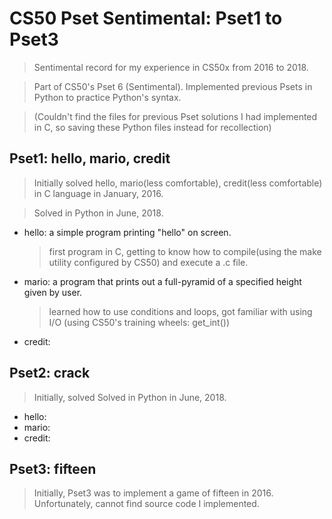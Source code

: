 # CS50 Pset Sentimental: Pset1 to Pset3

> Sentimental record for my experience in CS50x from 2016 to 2018.

> Part of CS50's Pset 6 (Sentimental). Implemented previous Psets in Python to practice Python's syntax.

> (Couldn't find the files for previous Pset solutions I had implemented in C, so saving these Python files instead for recollection)

## Pset1: hello, mario, credit
> Initially solved hello, mario(less comfortable), credit(less comfortable) in C language in January, 2016.

> Solved in Python in June, 2018.
- hello: a simple program printing "hello" on screen.
  > first program in C, getting to know how to compile(using the make utility configured by CS50) and execute a .c file.
- mario: a program that prints out a full-pyramid of a specified height given by user.
  > learned how to use conditions and loops, got familiar with using I/O (using CS50's training wheels: get_int())
- credit:
>>

## Pset2: crack
> Initially, solved
> Solved in Python in June, 2018.
- hello: 
- mario:
- credit:

## Pset3: fifteen
> Initially, Pset3 was to implement a game of fifteen in 2016.
> Unfortunately, cannot find source code I implemented.
